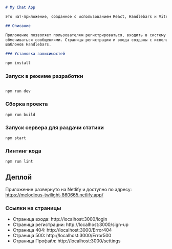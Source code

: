```markdown
# My Chat App

Это чат-приложение, созданное с использованием React, Handlebars и Vite.

## Описание

Приложение позволяет пользователям регистрироваться, входить в систему и
обмениваться сообщениями. Страницы регистрации и входа созданы с использованием
шаблонов Handlebars.

### Установка зависимостей

npm install
```

### Запуск в режиме разработки

```

npm run dev

```

### Сборка проекта

```
npm run build

```

### Запуск сервера для раздачи статики

```
npm start

```

### Линтинг кода

```
npm run lint

```

## Деплой

Приложение развернуто на Netlify и доступно по адресу:
https://melodious-twilight-860665.netlify.app/

### Ссылки на страницы

- Страница входа: http://localhost:3000/login
- Страница регистрации: http://localhost:3000/sign-up
- Страница 404: http://localhost:3000/Error404
- Страница 500: http://localhost:3000/Error500
- Страница Профайл: http://localhost:3000/settings
